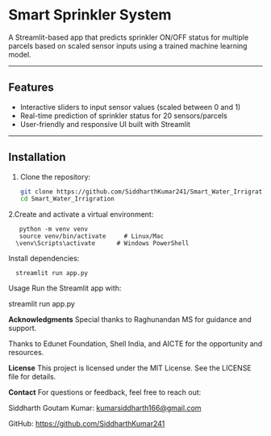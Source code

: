 # Smart Sprinkler System

A Streamlit-based app that predicts sprinkler ON/OFF status for multiple parcels based on scaled sensor inputs using a trained machine learning model.

---

## Features

- Interactive sliders to input sensor values (scaled between 0 and 1)
- Real-time prediction of sprinkler status for 20 sensors/parcels
- User-friendly and responsive UI built with Streamlit

---

## Installation

1. Clone the repository:

   ```bash
   git clone https://github.com/SiddharthKumar241/Smart_Water_Irrigration.git
   cd Smart_Water_Irrigration

2.Create and activate a virtual environment:

       python -m venv venv
       source venv/bin/activate     # Linux/Mac
      \venv\Scripts\activate      # Windows PowerShell

Install dependencies:

      streamlit run app.py
Usage
Run the Streamlit app with:

  streamlit run app.py

**Acknowledgments**
Special thanks to Raghunandan MS for guidance and support.

Thanks to Edunet Foundation, Shell India, and AICTE for the opportunity and resources.

**License**
This project is licensed under the MIT License. See the LICENSE file for details.

**Contact**
For questions or feedback, feel free to reach out:

Siddharth Goutam Kumar: kumarsiddharth166@gmail.com

GitHub: https://github.com/SiddharthKumar241
